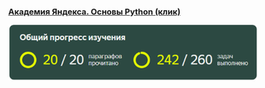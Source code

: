 ### [Академия Яндекса. Основы Python (клик)](https://academy.yandex.ru/handbook/python)  
![Прогресс](https://github.com/1stFunt/Handbook_Python/blob/main/Progress.png)